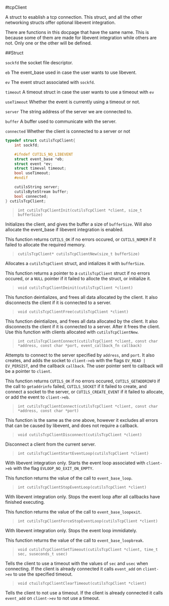 #tcpClient

A struct to esablish a tcp connection. This struct, and all the other networking structs offer optional libevent integration.

There are functions in this docpage that have the same name. This is because some of them are made for libevent integration while others are not. Only one or the other will be defined.

##Struct

`sockfd` the socket file descriptor.

`eb` The event_base used in case the user wants to use libevent.

`ev` The event struct associated with `sockfd`.

`timeout` A timeout struct in case the user wants to use a timeout with `ev`

`useTimeout` Whether the event is currently using a timeout or not.

`server` The string address of the server we are connected to.

`buffer` A buffer used to communicate with the server.

`connected` Whether the client is connected to a server or not

```c
typedef struct cutilsTcpClient{
	int sockfd;

	#ifndef CUTILS_NO_LIBEVENT
	struct event_base *eb;
	struct event *ev;
	struct timeval timeout;
	bool useTimeout;
	#endif

	cutilsString server;
	cutilsByteStream buffer;
	bool connected;
} cutilsTcpClient;
```

>`int cutilsTcpClientInit(cutilsTcpClient *client, size_t bufferSize)`

Initializes the client, and gives the buffer a size of `bufferSize`. Will also allocate the event_base if libevent integration is enabled.

This function returns `CUTILS_OK` if no errors occured, or `CUTILS_NOMEM` if it failed to allocate the required memory.

>`cutilsTcpClient* cutilsTcpClientNew(size_t bufferSize)`

Allocates a `cutilsTcpClient` struct, and intializes it with `bufferSize`.

This function returns a pointer to a `cutilsTcpClient` struct if no errors occured, or a `NULL` pointer if it failed to allocte the struct, or initialize it.

>`void cutilsTcpClientDeinit(cutilsTcpClient *client)`

This function deintializes, and frees all data allocated by the client. It also disconnects the client if it is connected to a server.

>`void cutilsTcpClientFree(cutilsTcpClient *client)`

This function deintializes, and frees all data allocated by the client. It also disconnects the client if it is connected to a server. After it frees the client. Use this function with clients allocated with `cutilsTcpClientNew`.

>`int cutilsTcpClientConnect(cutilsTcpClient *client, const char *address, const char *port, event_callback_fn callback)`

Attempts to connect to the server specified by `address`, and `port`. It also creates, and adds the socket to `client->eb` with the flags `EV_READ | EV_PERSIST`, and the callback `callback`. The user pointer sent to callback will be a pointer to `client`.

This function returns `CUTILS_OK` if no errors occured, `CUTILS_GETADDRINFO` if the call to `getaddrinfo` failed, `CUTILS_SOCKET` if it failed to create, and connect a socket to the server, or `CUTILS_CREATE_EVENT` if it failed to allocate, or add the event to `client->eb`. 

>`int cutilsTcpClientConnect(cutilsTcpClient *client, const char *address, const char *port)`

This function is the same as the one above, however it excludes all errors that can be caused by libevent, and does not require a callback.

>`void cutilsTcpClientDisconnect(cutilsTcpClient *client)`

Disconnect a client from the current server.

>`int cutilsTcpClientStartEventLoop(cutilsTcpClient *client)`

With libevent integration only. Starts the event loop associated with `client->eb` with the flag `EVLOOP_NO_EXIT_ON_EMPTY`.

This function returns the value of the call to `event_base_loop`.

>`int cutilsTcpClientStopEventLoop(cutilsTcpClient *client)`

With libevent integration only. Stops the event loop after all callbacks have finished executing.

This function returns the value of the call to `event_base_loopexit`.

>`int cutilsTcpClientForceStopEventLoop(cutilsTcpClient *client)`

With libevent integration only. Stops the event loop immidiately.

This function returns the value of the call to `event_base_loopbreak`.

>`void cutilsTcpClientSetTimeout(cutilsTcpClient *client, time_t sec, suseconds_t usec)`

Tells the client to use a timeout with the values of `sec` and `usec` when connecting. If the client is already connected it calls `event_add` on `client->ev` to use the specified timeout.

>`void ctuilsTcpClientClearTimeout(cutilsTcpClient *client)`

Tells the client to not use a timeout. If the client is already connected it calls `event_add` on `client->ev` to not use a timeout.
